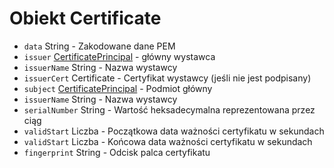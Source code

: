 # Obiekt Certificate

* `data` String - Zakodowane dane PEM
* `issuer` [CertificatePrincipal](certificate-principal.md) - główny wystawca
* `issuerName` String - Nazwa wystawcy
* `issuerCert` Certificate - Certyfikat wystawcy (jeśli nie jest podpisany)
* `subject` [CertificatePrincipal](certificate-principal.md) - Podmiot główny
* `issuerName` String - Nazwa wystawcy
* `serialNumber` String - Wartość heksadecymalna reprezentowana przez ciąg
* `validStart` Liczba - Początkowa data ważności certyfikatu w sekundach
* `validStart` Liczba - Końcowa data ważności certyfikatu w sekundach
* `fingerprint` String - Odcisk palca certyfikatu